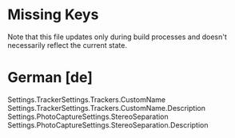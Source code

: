 # Missing Keys
Note that this file updates only during build processes and doesn't necessarily reflect the current state.

# German [de]
Settings.TrackerSettings.Trackers.CustomName  
Settings.TrackerSettings.Trackers.CustomName.Description  
Settings.PhotoCaptureSettings.StereoSeparation  
Settings.PhotoCaptureSettings.StereoSeparation.Description  

